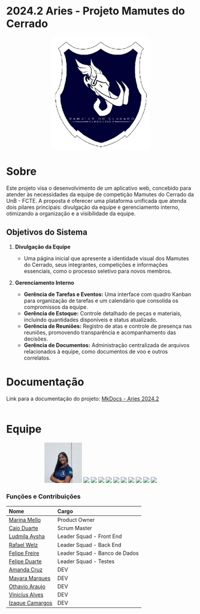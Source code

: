 # 2024.2 Aries - Projeto Mamutes do Cerrado

<p align="center">
  <img src="./docs/view/img/logoMamutes.PNG" height='300px' style={{ display: 'block', margin: 'auto', marginTop: '100px' }} />
</p>

# Sobre

Este projeto visa o desenvolvimento de um aplicativo web, concebido para atender às necessidades da equipe de competição Mamutes do Cerrado da UnB - FCTE. A proposta é oferecer uma plataforma unificada que atenda dois pilares principais: divulgação da equipe e gerenciamento interno, otimizando a organização e a visibilidade da equipe.

## Objetivos do Sistema

1. **Divulgação da Equipe**
   - Uma página inicial que apresente a identidade visual dos Mamutes do Cerrado, seus integrantes, competições e informações essenciais, como o processo seletivo para novos membros.

2. **Gerenciamento Interno**
   - **Gerência de Tarefas e Eventos:** Uma interface com quadro Kanban para organização de tarefas e um calendário que consolida os compromissos da equipe.
   - **Gerência de Estoque:** Controle detalhado de peças e materiais, incluindo quantidades disponíveis e status atualizado.
   - **Gerência de Reuniões:** Registro de atas e controle de presença nas reuniões, promovendo transparência e acompanhamento das decisões.
   - **Gerência de Documentos:** Administração centralizada de arquivos relacionados à equipe, como documentos de voo e outros correlatos.

# Documentação

Link para a documentação do projeto: [MkDocs - Aries 2024.2](https://fga0138-mds-ajax.github.io/2024.2-Aries/) <br><br>

# Equipe

<p align="center">
  <img src="./docs/view/img/marinaMello.jpeg" width=100>
  <img src="https://avatars.githubusercontent.com/u/134105981?v=4" width=100>
  <img src="https://avatars.githubusercontent.com/u/91512745?v=4" width=100>
  <img src="https://avatars.githubusercontent.com/u/179030119?" width=100>
  <img src="https://avatars.githubusercontent.com/u/62055315?v=4" width=100>
  <img src="https://avatars.githubusercontent.com/u/173021374?v=4" width=100>
  <img src="https://avatars.githubusercontent.com/u/128251768?v=4" width=100>
  <img src="https://avatars.githubusercontent.com/u/144369305?v=4" width=100>
  <img src="https://avatars.githubusercontent.com/u/149620306?v=4" width=100>
  <img src="https://avatars.githubusercontent.com/u/69173517?v=4" width=100>
  <img src="https://avatars.githubusercontent.com/u/145882190?v=4" width=100>
</p>

### Funções e Contribuições

| Nome  | Cargo |
|:------|:------|
| [Marina Mello](https://www.linkedin.com/in/marina-mello-1a679a312/) | Product Owner |
| [Caio Duarte](https://github.com/caioduart3) | Scrum Master |
| [Ludmila Aysha](https://github.com/ludmilaaysha) | Leader Squad - Front End |
| [Rafael Welz](https://github.com/) | Leader Squad - Back End |
| [Felipe Freire](https://github.com/FelipeFreire-gf) | Leader Squad - Banco de Dados |
| [Felipe Duarte](https://github.com/) | Leader Squad - Testes |
| [Amanda Cruz](https://github.com/) | DEV |
| [Mayara Marques](https://github.com/maymarquee) | DEV |
| [Othavio Araujo](https://github.com/) | DEV |
| [Vinicíus Alves](https://github.com/) | DEV |
| [Izaque Camargos](https://github.com/) | DEV |

